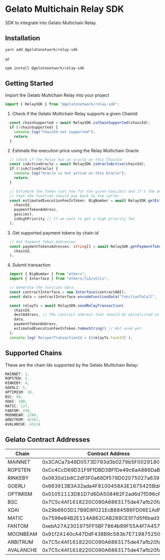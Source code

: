 # Gelato Multichain Relay SDK

SDK to integrate into Gelato Multichain Relay.

## Installation

```bash
yarn add @gelatonetwork/relay-sdk
```
or
```bash
npm install @gelatonetwork/relay-sdk
```
## Getting Started

Import the Gelato Multichain Relay into your project

```typescript
import { RelaySDK } from "@gelatonetwork/relay-sdk";
```

1. Check if the Gelato Multichain Relay supports a given ChainId

```typescript
  const chainSupported = await RelaySDK.isChainSupported(chainId);
  if (!chainSupported) {
    console.log("ChainId not supported");
    return;
  }
```

2. Estimate the execution price using the Relay Multichain Oracle
```typescript
  // Check if the Relay has an oracle on this ChainId
  const isActiveOracle = await RelaySDK.isOracleActive(chainId);
  if (!isActiveOracle) {
    console.log("Oracle is not active on this Oracle");
    return;
  }

  // Estimate the Token cost now for the given GasLimit and it's the amount of Token
  // that the function should pay back to the caller
  const estimatedExecutionFeeInToken: BigNumber = await RelaySDK.getEstimatedFee(
    chainId,
    paymentTokenAddress,
    gasLimit,
    isHighPriority // If we want to get a high priority fee
  );
```

3. Get supported payment tokens by chain id
```typescript
  // Get Payment Token Addresses
  const paymentTokensAdresses: string[] = await RelaySDK.getPaymentTokens(
    chainId,
  );
```

4. Submit transaction
```typescript
  import { BigNumber } from "ethers"; 
  import { Interface } from "ethers/lib/utils";

  // Generate the function data
  const contractInterface = new Interface(contractABI);
  const data = contractInterface.encodeFunctionData("functionToCall", [args]);

  const relayTx = await RelaySDK.sendRelayTransaction(
    chainId,
    destAddress, // The contract address that should be whitelisted in the Relay
    data,
    paymentTokenAddress,
    estimatedExecutionFeeInToken.toHexString() // Not used yet
  );
  console.log(`RelayerTransactionId = ${relayTx.taskId}`);
```
## Supported Chains
These are the chain Ids supported by the Gelato Multichain Relay:
```typescript
MAINNET: 1,
ROPSTEN: 3,
RINKEBY: 4,
GOERLI: 5,
OPTIMISM: 10,
BSC: 56,
XDAI: 100,
MATIC: 137,
FANTOM: 250,
MOONBEAM: 1284,
ARBITRUM: 42161,
AVALANCHE: 43114
```

## Gelato Contract Addresses
| Chain     |  Contract Address                           |
|---        |---                                          |
| MAINNET   | 0x3CACa7b48D0573D793d3b0279b5F0029180E83b6  |
| ROPSTEN   | 0xCc4CcD69D31F9FfDBD3BFfDe49c6aA886DaB98d9  |
| RINKEBY   | 0x0630d1b8C2df3F0a68Df578D02075027a6397173  |
| GOERLI    | 0x683913B3A32ada4F8100458A3E1675425BdAa7DF  |
| OPTIMISM  | 0x01051113D81D7d6DA508462F2ad6d7fD96cF42Ef  |
| BSC       | 0x7C5c4Af1618220C090A6863175de47afb20fa9Df  |
| XDAI      | 0x29b6603D17B9D8f021EcB8845B6FD06E1Adf89DE  |
| MATIC     | 0x7598e84B2E114AB62CAB288CE5f7d5f6bad35BbA  |
| FANTOM    | 0xebA27A2301975FF5BF7864b99F55A4f7A457ED10  |
| MOONBEAM  | 0x91f2A140cA47DdF438B9c583b7E71987525019bB  |
| ARBITRUM  | 0x7C5c4Af1618220C090A6863175de47afb20fa9Df  |
| AVALANCHE | 0x7C5c4Af1618220C090A6863175de47afb20fa9Df  |